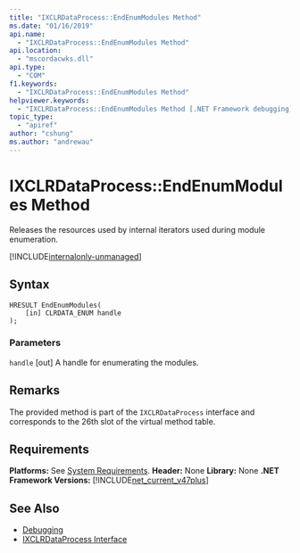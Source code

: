 ```yaml
---
title: "IXCLRDataProcess::EndEnumModules Method"
ms.date: "01/16/2019"
api.name:
  - "IXCLRDataProcess::EndEnumModules Method"
api.location:
  - "mscordacwks.dll"
api.type:
  - "COM"
f1.keywords:
  - "IXCLRDataProcess::EndEnumModules Method"
helpviewer.keywords:
  - "IXCLRDataProcess::EndEnumModules Method [.NET Framework debugging]"
topic_type:
  - "apiref"
author: "cshung"
ms.author: "andrewau"
---
```

# IXCLRDataProcess::EndEnumModules Method

Releases the resources used by internal iterators used during module enumeration.

[!INCLUDE[internalonly-unmanaged](../../../../includes/internalonly-unmanaged.md)]

## Syntax
```
HRESULT EndEnumModules(
    [in] CLRDATA_ENUM handle
);
```

### Parameters
`handle`
[out] A handle for enumerating the modules.

## Remarks

The provided method is part of the `IXCLRDataProcess` interface and corresponds to the 26th slot of the virtual method table.

## Requirements

**Platforms:** See [System Requirements](../../../../docs/framework/get-started/system-requirements.md).
**Header:** None
**Library:** None
**.NET Framework Versions:** [!INCLUDE[net_current_v47plus](../../../../includes/net-current-v47plus.md)]

## See Also

- [Debugging](../../../../docs/framework/unmanaged-api/debugging/index.md)
- [IXCLRDataProcess Interface](../../../../docs/framework/unmanaged-api/debugging/ixclrdataprocess-interface.md)